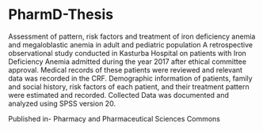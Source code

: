 # PharmD-Thesis
Assessment of pattern, risk factors and treatment of iron deficiency anemia and megaloblastic anemia in adult and pediatric population 
A retrospective observational study conducted in Kasturba Hospital on patients with Iron Deficiency Anemia admitted during the year 2017 after ethical committee approval. Medical records of these patients were
reviewed and relevant data was recorded in the CRF. Demographic information of patients, family and social history, risk factors of each patient, and their treatment pattern were estimated and recorded. Collected Data
was documented and analyzed using SPSS version 20.

Published in- Pharmacy and Pharmaceutical Sciences Commons
